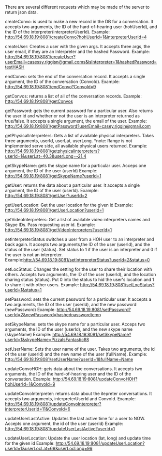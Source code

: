 There are several different requests which may be made of the server to return json data.

createConvo: is used to make a new record in the DB for a conversation. It accepts two arguments, the ID of the hard-of-hearing user (hohUserId), and the ID of the interpreter(interpreterUserId).
Example: http://54.69.18.19:8081/createConvo?hohUserId=1&interpreterUserId=4

createUser: Creates a user with the given args. It accepts three args, the user email, if they are an Interpreter and the hashed Password. Example: http://54.69.18.19:8081/createUser?userEmail=casessy.riggisn@gmail.coms&isInterpreter=1&hashedPassword=testHASH

endConvo: sets the end of the conversation record. It accepts a single argument, the ID of the conversation (ConvoId).
Example: http://54.69.18.19:8081/endConvo?ConvoId=9

getConvos: returns a list of all of the conversation records.
Example: http://54.69.18.19:8081/getConvos

getPassword: gets the current password for a particular user. Also returns the user id and whether or not the user is an interpreter returned as true/false. It accepts a single argument, the email of the user. Example: http://54.69.18.19:8081/getPassword?userEmail=casey.riggin@gmail.com

getPhysicalInterpreters: Gets a list of available physical interpreters. Takes three arguments, userId, userLat, userLong. *note: Range is not implemented serve side, all available physical users returned. Example: http://54.69.18.19:8081/getphysicalinterpreters?userId=1&userLat=40.3&userLong=-21.4

getSkypeName: gets the skype name for a particular user. Acceps one argument, the ID of the user (userId)
Example: http://54.69.18.19:8081/getSkypeName?userId=1

getUser: returns the data about a particular user. It accepts a single argument, the ID of the user (userId).
Example: http://54.69.18.19:8081/getUser?userId=2

getUserLocation: Get the user location for the given id
Example: http://54.69.18.19:8081/getUserLocation?userId=1

getVideoInterpreters: Get a list of available video interpreters names and Skype IDs. Pass requesting user id. Example: http://54.69.18.19:8081/getVideoInterpreters?userId=1

setInterpreterStatus switches a user from a HOH user to an interpreter and back again. It accepts two arguments,the ID of the user (userId), and the status of the user (status). Set status to 1 if the user is an interpreter and 0 if the user is not an interpreter.
Example:http://54.69.18.19:8081/setInterpreterStatus?userId=2&status=0

setLocStatus: Changes the setting for the user to share their location with others. Accepts two arguments, the ID of the user (userId), and the location sharing status (status). Put 0 into the status to hid the user's location and 1 to share it with other users. Example: http://54.69.18.19:8081/setLocStatus?userId=1&status=1

setPassword: sets the current password for a particular user. It accepts a two arguments, the ID of the user (userId), and the new password (newPassword)
Example: http://54.69.18.19:8081/setPassword?userId=2&newPassword=hashedpasswordtemp

setSkypeName: sets the skype name for a particular user. Acceps two arguments, the ID of the user (userId), and the new skype name (skypeName)
Example: http://54.69.18.19:8081/setSkypeName?userId=1&skypeName=PizzaIsFantastic88

setUserName: Sets the user name of the user. Takes two arguments, the id of the user (userId) and the new name of the user (fullName). Example: http://54.69.18.19:8081/setUserName?userId=1&fullName=Name

updateConvoHOH: gets data about the conversations. It accepts two arguments, the ID of the hard-of-hearing user and the ID of the conversation.
Example: http://54.69.18.19:8081/updateConvoHOH?hohUserId=1&ConvoId=9

updateConvoInterpreter: returns data about the itepreter conversations. It accepts two arguments, interpreterUserId and ConvoId.
Example: http://54.69.18.19:8081/updateConvoInterpreter?interpreterUserId=11&ConvoId=9

updateUserLastActive: Updates the last active time for a user to NOW. Accepts one argument, the id of the user (userId)
Example: http://54.69.18.19:8081/updateUserLastActive?userId=1

updateUserLocation: Update the user location (lat, long) and update time for the given id
Example: http://54.69.18.19:8081/updateUserLocation?userId=1&userLocLat=69&userLocLong=96
